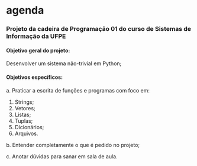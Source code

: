 # agenda
### Projeto da cadeira de Programação 01 do curso de Sistemas de Informação da UFPE

#### Objetivo geral do projeto:
  Desenvolver um sistema não-trivial em Python;
#### Objetivos específicos:

a. Praticar a escrita de funções e programas com foco em:
 1. Strings;
 2. Vetores;
 3. Listas;
 4. Tuplas;
 5. Dicionários;
 6. Arquivos.

b. Entender completamente o que é pedido no projeto;

c. Anotar dúvidas para sanar em sala de aula.
